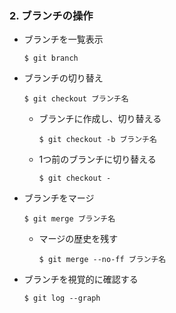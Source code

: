 ### 2. ブランチの操作
- ブランチを一覧表示
  ```
  $ git branch
  ```

- ブランチの切り替え
  ```
  $ git checkout ブランチ名
  ```
  - ブランチに作成し、切り替える
    ```
    $ git checkout -b ブランチ名
    ```
  - 1つ前のブランチに切り替える
    ```
    $ git checkout -
    ```

- ブランチをマージ
  ```
  $ git merge ブランチ名
  ```
  - マージの歴史を残す
    ```
    $ git merge --no-ff ブランチ名
    ```

- ブランチを視覚的に確認する
  ```
  $ git log --graph
  ```
